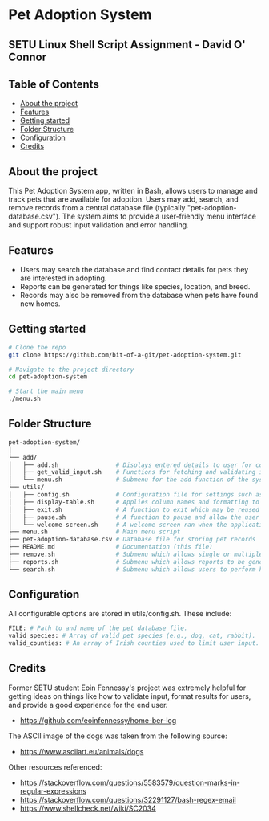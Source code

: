 # Pet Adoption System

## SETU Linux Shell Script Assignment - David O' Connor

## Table of Contents
- [About the project](#about-the-project)
- [Features](#features)
- [Getting started](#getting-started)
- [Folder Structure](#folder-structure)
- [Configuration](#configuration)
- [Credits](#credits)

## About the project

This Pet Adoption System app, written in Bash, allows users to manage and track pets that are available for adoption. Users may add, search, and remove records from a central database file (typically "pet-adoption-database.csv"). The system aims to provide a user-friendly menu interface and support robust input validation and error handling.

## Features

- Users may search the database and find contact details for pets they are interested in adopting.
- Reports can be generated for things like species, location, and breed.
- Records may also be removed from the database when pets have found new homes.

## Getting started

```bash
# Clone the repo
git clone https://github.com/bit-of-a-git/pet-adoption-system.git

# Navigate to the project directory
cd pet-adoption-system

# Start the main menu
./menu.sh
```

## Folder Structure

```bash
pet-adoption-system/
│
└── add/
│   ├── add.sh                # Displays entered details to user for confirmation before adding to DB
│   ├── get_valid_input.sh    # Functions for fetching and validating inputs from user
│   └── menu.sh               # Submenu for the add function of the system
└── utils/
│   ├── config.sh             # Configuration file for settings such as DB file name, valid species, etc
│   ├── display-table.sh      # Applies column names and formatting to search results 
│   ├── exit.sh               # A function to exit which may be reused throughout the application
│   ├── pause.sh              # A function to pause and allow the user to read output
│   └── welcome-screen.sh     # A welcome screen ran when the application starts
├── menu.sh                   # Main menu script
├── pet-adoption-database.csv # Database file for storing pet records
├── README.md                 # Documentation (this file)
├── remove.sh                 # Submenu which allows single or multiple records to be deleted 
├── reports.sh                # Submenu which allows reports to be generated based on column/field values
└── search.sh                 # Submenu which allows users to perform high-level searches
```

## Configuration

All configurable options are stored in utils/config.sh. These include:

```bash
FILE: # Path to and name of the pet database file.
valid_species: # Array of valid pet species (e.g., dog, cat, rabbit).
valid_counties: # An array of Irish counties used to limit user input.
```

## Credits

Former SETU student Eoin Fennessy's project was extremely helpful for getting ideas on things like how to validate input, format results for users, and provide a good experience for the end user.
- https://github.com/eoinfennessy/home-ber-log

The ASCII image of the dogs was taken from the following source:
- https://www.asciiart.eu/animals/dogs

Other resources referenced:
- https://stackoverflow.com/questions/5583579/question-marks-in-regular-expressions
- https://stackoverflow.com/questions/32291127/bash-regex-email
- https://www.shellcheck.net/wiki/SC2034